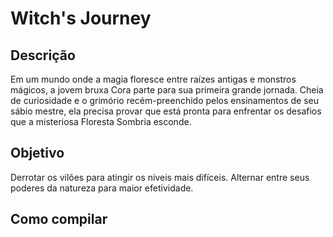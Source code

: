 ﻿# Witch's Journey

## Descrição
Em um mundo onde a magia floresce entre raízes antigas e monstros mágicos, a jovem bruxa Cora parte para sua primeira grande jornada. Cheia de curiosidade e o grimório recém-preenchido pelos ensinamentos de seu sábio mestre, ela precisa provar que está pronta para enfrentar os desafios que a misteriosa Floresta Sombria esconde.

## Objetivo
Derrotar os vilões para atingir os níveis mais difíceis.
Alternar entre seus poderes da natureza para maior efetividade.

## Como compilar
